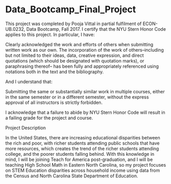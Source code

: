 # Data_Bootcamp_Final_Project

This project was completed by Pooja Vittal in partial fulfilment of ECON-UB.0232, Data Bootcamp, Fall 2017. 
I certify that the NYU Stern Honor Code applies to this project. In particular, I have:

Clearly acknowledged the work and efforts of others when submitting written work as our own.
The incorporation of the work of others–including but not limited to their ideas, data, creative
expression, and direct quotations (which should be designated with quotation marks), or paraphrasing
thereof– has been fully and appropriately referenced using notations both in the text
and the bibliography.

And I understand that:

Submitting the same or substantially similar work in multiple courses, either in the same semester
or in a different semester, without the express approval of all instructors is strictly forbidden.

I acknowledge that a failure to abide by NYU Stern Honor Code will result in a failing grade for
the project and course.

Project Description

In the United States, there are increasing educational disparities between the rich and poor, with richer students attending public schools that have more resources, which creates the trend of the richer students attending college, and the poorer students falling behind. With this knowledge in mind, I will be joining Teach for America post-graduation, and I will be teaching High School Math in Eastern North Carolina, so my project focuses on STEM Education disparities across household income using data from the Census and North Carolina State Department of Education. 

